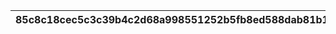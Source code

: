 |85c8c18cec5c3c39b4c2d68a998551252b5fb8ed588dab81b1bb86eabef87736|7246e7ed224df8f73fd624285c3320ae762ad69e8f16c775285aff03b4e4a789|58a856cc0dc007f73a63aa4a0690f9446491d4ddf0b530211f0f79d03220112a|
| --- | --- | --- |